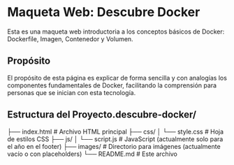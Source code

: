 # Maqueta Web: Descubre Docker

Esta es una maqueta web introductoria a los conceptos básicos de Docker: Dockerfile, Imagen, Contenedor y Volumen.

## Propósito

El propósito de esta página es explicar de forma sencilla y con analogías los componentes fundamentales de Docker, facilitando la comprensión para personas que se inician con esta tecnología.

## Estructura del Proyecto.descubre-docker/
├── index.html        # Archivo HTML principal
├── css/
│   └── style.css     # Hoja de estilos CSS
├── js/
│   └── script.js     # JavaScript (actualmente solo para el año en el footer)
├── images/           # Directorio para imágenes (actualmente vacío o con placeholders)
└── README.md         # Este archivo
